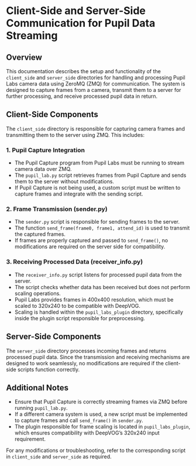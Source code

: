 # Client-Side and Server-Side Communication for Pupil Data Streaming

## Overview
This documentation describes the setup and functionality of the `client_side` and `server_side` directories for handling and processing Pupil Labs camera data using ZeroMQ (ZMQ) for communication. The system is designed to capture frames from a camera, transmit them to a server for further processing, and receive processed pupil data in return.

## Client-Side Components
The `client_side` directory is responsible for capturing camera frames and transmitting them to the server using ZMQ. This includes:

### 1. **Pupil Capture Integration**
   - The Pupil Capture program from Pupil Labs must be running to stream camera data over ZMQ.
   - The `pupil_lab.py` script retrieves frames from Pupil Capture and sends them to the server without modifications.
   - If Pupil Capture is not being used, a custom script must be written to capture frames and integrate with the sending script.

### 2. **Frame Transmission (sender.py)**
   - The `sender.py` script is responsible for sending frames to the server.
   - The function `send_frame(frame0, frame1, attend_id)` is used to transmit the captured frames.
   - If frames are properly captured and passed to `send_frame()`, no modifications are required on the server side for compatibility.

### 3. **Receiving Processed Data (receiver_info.py)**
   - The `receiver_info.py` script listens for processed pupil data from the server.
   - The script checks whether data has been received but does not perform scaling operations.
   - Pupil Labs provides frames in 400x400 resolution, which must be scaled to 320x240 to be compatible with DeepVOG.
   - Scaling is handled within the `pupil_labs_plugin` directory, specifically inside the plugin script responsible for preprocessing.

## Server-Side Components
The `server_side` directory processes incoming frames and returns processed pupil data. Since the transmission and receiving mechanisms are designed to work seamlessly, no modifications are required if the client-side scripts function correctly.

## Additional Notes
- Ensure that Pupil Capture is correctly streaming frames via ZMQ before running `pupil_lab.py`.
- If a different camera system is used, a new script must be implemented to capture frames and call `send_frame()` in `sender.py`.
- The plugin responsible for frame scaling is located in `pupil_labs_plugin`, which ensures compatibility with DeepVOG’s 320x240 input requirement.

For any modifications or troubleshooting, refer to the corresponding script in `client_side` and `server_side` as required.

